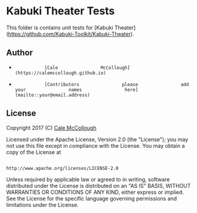 #                Kabuki                Theater                Tests
This                folder                is                contains                unit                tests                for                [Kabuki                Theater]
(https://github.com/Kabuki-Toolkit/Kabuki-Theater).

##                Author
*                [Cale                McCollough](https://calemccollough.github.io)
*                [Contributors                please                add                your                names                here](mailto::your@email.address)

##                License
Copyright                2017                (C)                [Cale                McCollough](mailto:calemccollough@gmail.com)

Licensed                under                the                Apache                License,                Version                2.0                (the                "License");
you                may                not                use                this                file                except                in                compliance                with                the                License.
You                may                obtain                a                copy                of                the                License                at

                                                                http://www.apache.org/licenses/LICENSE-2.0

Unless                required                by                applicable                law                or                agreed                to                in                writing,                software
distributed                under                the                License                is                distributed                on                an                "AS                IS"                BASIS,
WITHOUT                WARRANTIES                OR                CONDITIONS                OF                ANY                KIND,                either                express                or                implied.
See                the                License                for                the                specific                language                governing                permissions                and
limitations                under                the                License.
